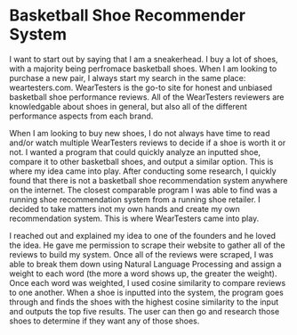 # Basketball Shoe Recommender System

I want to start out by saying that I am a sneakerhead. I buy a lot of shoes, with a majority being perfromace basketball shoes. When I am looking to purchase a new pair, I always start my search in the same place: weartesters.com. WearTesters is the go-to site for honest and unbiased basketball shoe performance reviews. All of the WearTesters reviewers are knowledgable about shoes in general, but also all of the different performance aspects from each brand. 

When I am looking to buy new shoes, I do not always have time to read and/or watch multiple WearTesters reviews to decide if a shoe is worth it or not. I wanted a program that could quickly analyze an inputted shoe, compare it to other basketball shoes, and output a similar option. This is where my idea came into play. After conducting some research, I quickly found that there is not a basketball shoe recommendation system anywhere on the internet.  The closest comparable program I was able to find was a running shoe recommendation system from a running shoe retailer. I decided to take matters inot my own hands and create my own recommendation system. This is where WearTesters came into play.

I reached out and explained my idea to one of the founders and he loved the idea. He gave me permission to scrape their website to gather all of the reviews to build my system. Once all of the reviews were scraped, I was able to break them down using Natural Language Processing and assign a weight to each word (the more a word shows up, the greater the weight). Once each word was weighted, I used cosine similarity to compare reviews to one another. When a shoe is inputted into the system, the program goes through and finds the shoes with the highest cosine similarity to the input and outputs the top five results. The user can then go and research those shoes to determine if they want any of those shoes.














